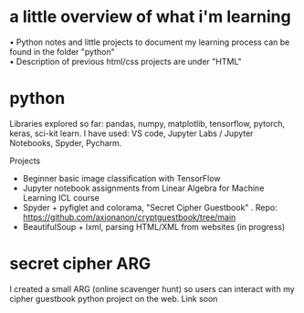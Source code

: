 # a little overview of what i'm learning

• Python notes and little projects to document my learning process can be found in the folder "python" <br>
• Description of previous html/css projects are under "HTML" <br>

# python
Libraries explored so far: pandas, numpy, matplotlib, tensorflow, pytorch, keras, sci-kit learn.
I have used: VS code, Jupyter Labs / Jupyter Notebooks, Spyder, Pycharm.

Projects
- Beginner basic image classification with TensorFlow
- Jupyter notebook assignments from Linear Algebra for Machine Learning ICL course
- Spyder + pyfiglet and colorama, "Secret Cipher Guestbook" . Repo: https://github.com/axionanon/cryptguestbook/tree/main
- BeautifulSoup + lxml, parsing HTML/XML from websites (in progress)
  
# secret cipher ARG
I created a small ARG (online scavenger hunt) so users can interact with my cipher guestbook python project on the web.
Link soon
